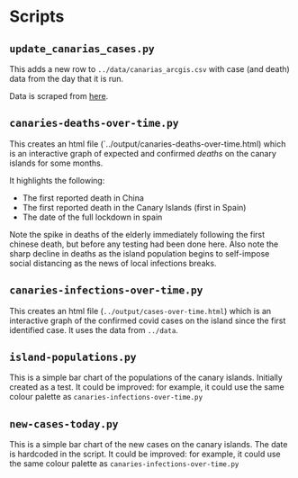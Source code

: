 # Scripts

## `update_canarias_cases.py`

This adds a new row to `../data/canarias_arcgis.csv` with case (and death) data from the day
that it is run.

Data is scraped from 
[here](https://grafcan1.maps.arcgis.com/apps/opsdashboard/index.html#/156eddd4d6fa4ff1987468d1fd70efb6).

## `canaries-deaths-over-time.py`

This creates an html file (`../output/canaries-deaths-over-time.html) which is an interactive graph
of expected and confirmed *deaths* on the canary islands for some months.

It highlights the following:
 - The first reported death in China
 - The first reported death in the Canary Islands (first in Spain)
 - The date of the full lockdown in spain
 
Note the spike in deaths of the elderly immediately following the first chinese death, but
before any testing had been done here. Also note the sharp decline in deaths as the island
population begins to self-impose social distancing as the news of local infections breaks.

## `canaries-infections-over-time.py`

This creates an html file (`../output/cases-over-time.html`) which is an interactive graph of the confirmed covid 
cases on the island since the first identified case. It uses the data from `../data`.

## `island-populations.py`

This is a simple bar chart of the populations of the canary islands. Initially created as a test. It could be
improved: for example, it could use the same colour palette as `canaries-infections-over-time.py`

## `new-cases-today.py`

This is a simple bar chart of the new cases on the canary islands. The date is hardcoded in the script. It could be
improved: for example, it could use the same colour palette as `canaries-infections-over-time.py`